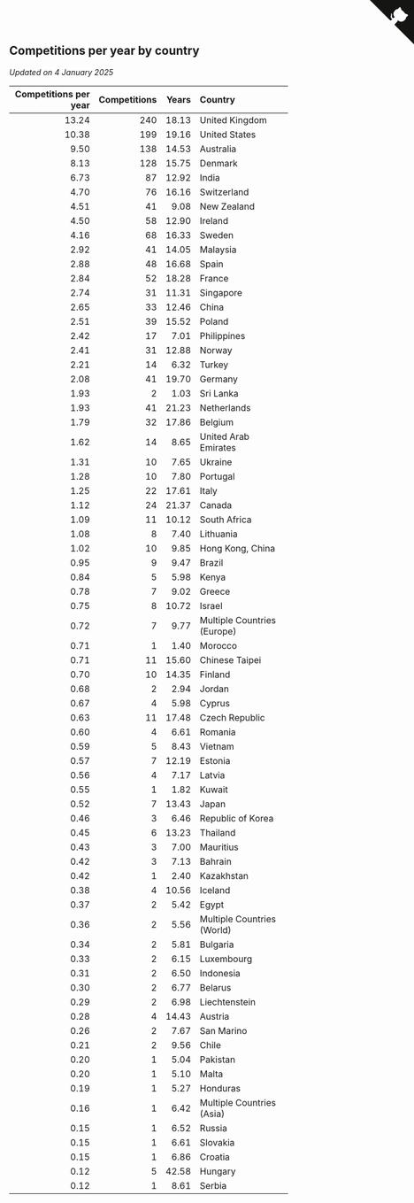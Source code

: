 ## Competitions per year by country

*Updated on  4 January 2025*

| Competitions per year | Competitions | Years | Country |
| ---: | ---: | ---: | :--- |
| 13.24 | 240 | 18.13 | United Kingdom |
| 10.38 | 199 | 19.16 | United States |
| 9.50 | 138 | 14.53 | Australia |
| 8.13 | 128 | 15.75 | Denmark |
| 6.73 | 87 | 12.92 | India |
| 4.70 | 76 | 16.16 | Switzerland |
| 4.51 | 41 | 9.08 | New Zealand |
| 4.50 | 58 | 12.90 | Ireland |
| 4.16 | 68 | 16.33 | Sweden |
| 2.92 | 41 | 14.05 | Malaysia |
| 2.88 | 48 | 16.68 | Spain |
| 2.84 | 52 | 18.28 | France |
| 2.74 | 31 | 11.31 | Singapore |
| 2.65 | 33 | 12.46 | China |
| 2.51 | 39 | 15.52 | Poland |
| 2.42 | 17 | 7.01 | Philippines |
| 2.41 | 31 | 12.88 | Norway |
| 2.21 | 14 | 6.32 | Turkey |
| 2.08 | 41 | 19.70 | Germany |
| 1.93 | 2 | 1.03 | Sri Lanka |
| 1.93 | 41 | 21.23 | Netherlands |
| 1.79 | 32 | 17.86 | Belgium |
| 1.62 | 14 | 8.65 | United Arab Emirates |
| 1.31 | 10 | 7.65 | Ukraine |
| 1.28 | 10 | 7.80 | Portugal |
| 1.25 | 22 | 17.61 | Italy |
| 1.12 | 24 | 21.37 | Canada |
| 1.09 | 11 | 10.12 | South Africa |
| 1.08 | 8 | 7.40 | Lithuania |
| 1.02 | 10 | 9.85 | Hong Kong, China |
| 0.95 | 9 | 9.47 | Brazil |
| 0.84 | 5 | 5.98 | Kenya |
| 0.78 | 7 | 9.02 | Greece |
| 0.75 | 8 | 10.72 | Israel |
| 0.72 | 7 | 9.77 | Multiple Countries (Europe) |
| 0.71 | 1 | 1.40 | Morocco |
| 0.71 | 11 | 15.60 | Chinese Taipei |
| 0.70 | 10 | 14.35 | Finland |
| 0.68 | 2 | 2.94 | Jordan |
| 0.67 | 4 | 5.98 | Cyprus |
| 0.63 | 11 | 17.48 | Czech Republic |
| 0.60 | 4 | 6.61 | Romania |
| 0.59 | 5 | 8.43 | Vietnam |
| 0.57 | 7 | 12.19 | Estonia |
| 0.56 | 4 | 7.17 | Latvia |
| 0.55 | 1 | 1.82 | Kuwait |
| 0.52 | 7 | 13.43 | Japan |
| 0.46 | 3 | 6.46 | Republic of Korea |
| 0.45 | 6 | 13.23 | Thailand |
| 0.43 | 3 | 7.00 | Mauritius |
| 0.42 | 3 | 7.13 | Bahrain |
| 0.42 | 1 | 2.40 | Kazakhstan |
| 0.38 | 4 | 10.56 | Iceland |
| 0.37 | 2 | 5.42 | Egypt |
| 0.36 | 2 | 5.56 | Multiple Countries (World) |
| 0.34 | 2 | 5.81 | Bulgaria |
| 0.33 | 2 | 6.15 | Luxembourg |
| 0.31 | 2 | 6.50 | Indonesia |
| 0.30 | 2 | 6.77 | Belarus |
| 0.29 | 2 | 6.98 | Liechtenstein |
| 0.28 | 4 | 14.43 | Austria |
| 0.26 | 2 | 7.67 | San Marino |
| 0.21 | 2 | 9.56 | Chile |
| 0.20 | 1 | 5.04 | Pakistan |
| 0.20 | 1 | 5.10 | Malta |
| 0.19 | 1 | 5.27 | Honduras |
| 0.16 | 1 | 6.42 | Multiple Countries (Asia) |
| 0.15 | 1 | 6.52 | Russia |
| 0.15 | 1 | 6.61 | Slovakia |
| 0.15 | 1 | 6.86 | Croatia |
| 0.12 | 5 | 42.58 | Hungary |
| 0.12 | 1 | 8.61 | Serbia |


<a href="https://github.com/simonkellly/wca_statistics_uk" class="github-corner" aria-label="View source on Github"><svg width="80" height="80" viewBox="0 0 250 250" style="fill:#151513; color:#fff; position: absolute; top: 0; border: 0; right: 0;" aria-hidden="true"><path d="M0,0 L115,115 L130,115 L142,142 L250,250 L250,0 Z"></path><path d="M128.3,109.0 C113.8,99.7 119.0,89.6 119.0,89.6 C122.0,82.7 120.5,78.6 120.5,78.6 C119.2,72.0 123.4,76.3 123.4,76.3 C127.3,80.9 125.5,87.3 125.5,87.3 C122.9,97.6 130.6,101.9 134.4,103.2" fill="currentColor" style="transform-origin: 130px 106px;" class="octo-arm"></path><path d="M115.0,115.0 C114.9,115.1 118.7,116.5 119.8,115.4 L133.7,101.6 C136.9,99.2 139.9,98.4 142.2,98.6 C133.8,88.0 127.5,74.4 143.8,58.0 C148.5,53.4 154.0,51.2 159.7,51.0 C160.3,49.4 163.2,43.6 171.4,40.1 C171.4,40.1 176.1,42.5 178.8,56.2 C183.1,58.6 187.2,61.8 190.9,65.4 C194.5,69.0 197.7,73.2 200.1,77.6 C213.8,80.2 216.3,84.9 216.3,84.9 C212.7,93.1 206.9,96.0 205.4,96.6 C205.1,102.4 203.0,107.8 198.3,112.5 C181.9,128.9 168.3,122.5 157.7,114.1 C157.9,116.9 156.7,120.9 152.7,124.9 L141.0,136.5 C139.8,137.7 141.6,141.9 141.8,141.8 Z" fill="currentColor" class="octo-body"></path></svg></a><style>.github-corner:hover .octo-arm{animation:octocat-wave 560ms ease-in-out}@keyframes octocat-wave{0%,100%{transform:rotate(0)}20%,60%{transform:rotate(-25deg)}40%,80%{transform:rotate(10deg)}}@media (max-width:500px){.github-corner:hover .octo-arm{animation:none}.github-corner .octo-arm{animation:octocat-wave 560ms ease-in-out}}</style>
